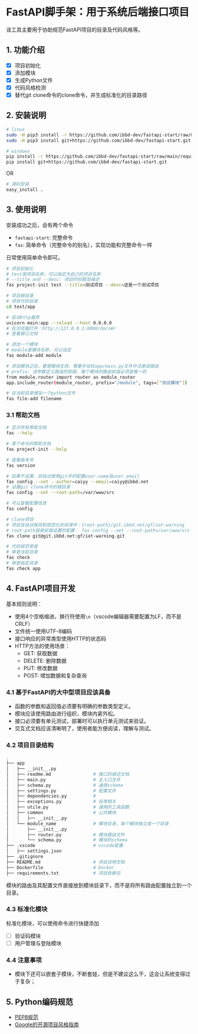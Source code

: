 # FastAPI脚手架：用于系统后端接口项目

该工具主要用于协助规范FastAPI项目的目录及代码风格等。

## 1. 功能介绍

- [x] 项目初始化
- [x] 添加模块
- [x] 生成Python文件
- [x] 代码风格检测
- [x] 替代git clone命令的clone命令，并生成标准化的目录路径

## 2. 安装说明

```sh
# linux
sudo -H pip3 install -r https://github.com/ibbd-dev/fastapi-start/raw/main/requirements.txt
sudo -H pip3 install git+https://github.com/ibbd-dev/fastapi-start.git

# windows
pip install -r https://github.com/ibbd-dev/fastapi-start/raw/main/requirements.txt
pip install git+https://github.com/ibbd-dev/fastapi-start.git
```

OR

```sh
# 源码安装
easy_install .
```

## 3. 使用说明

安装成功之后，会有两个命令

- `fastapi-start`: 完整命令
- `fas`: 简单命令（完整命令的别名），实现功能和完整命令一样

日常使用简单命令即可。

```sh
# 项目初始化
# test是项目名称，可以指定为自己的项目名称
# --title and --desc: 项目的标题及描述
fas project-init test --title=测试项目 --desc=这是一个测试项目

# 项目根目录
# 项目代码目录
cd test/app

# 启动http服务
uvicorn main:app --reload --host 0.0.0.0
# 在浏览器打开：http://127.0.0.1:8000/docs#/
# 查看接口文档

# 添加一个模块
# module是模块名称，可以设定
fas module-add module

# 添加模块之后，要使模块生效，需要手动在app/main.py文件中注册该路由
# prefix: 该参数定义路由的前缀，每个模块的路由前缀必须是唯一的
from module.router import router as module_router
app.include_router(module_router, prefix="/module", tags=["测试模块"])

# 在当前目录增加一个python文件
fas file-add filename
```

### 3.1 帮助文档

```sh
# 显示所有帮助文档
fas --help

# 某个命令的帮助文档
fas project-init --help

# 查看版本号
fas version

# 如果不设置，则自动使用git中的配置user.name及user.email
fas config --set --author=caiyy --email=caiyy@ibbd.net
# 设置git clone命令的根目录
fas config --set --root-path=/var/www/src

# 可以查看配置信息
fas config

# clone项目
# 项目会自动保存到规范化的目录中：{root-path}/git.ibbd.net/gf/iot-warning
# root-path就是前面设置的配置： fas config --set --root-path=/var/www/src
fas clone git@git.ibbd.net:gf/iot-warning.git

# 代码规范审查
# 审查当前目录
fas check
# 审查指定目录
fas check app
```

## 4. FastAPI项目开发

基本规则说明：

- 使用4个空格缩进，换行符使用`\n`（vscode编辑器需要配置为LF，而不是CRLF）
- 文件统一使用UTF-8编码
- 接口响应的异常类型使用HTTP的状态码
- HTTP方法的使用场景：
  - GET: 获取数据
  - DELETE: 删除数据
  - PUT: 修改数据
  - POST: 增加数据和复杂查询

### 4.1 基于FastAPI的大中型项目应该具备

- 函数的参数和返回值必须要有明确的参数类型定义。
- 模块应该使用路由进行组织，模块内紧外松。
- 接口必须要有单元测试，部署时可以执行单元测试来验证。
- 交互式文档应该清晰明了，使用者能方便阅读，理解与测试。

### 4.2 项目目录结构

```sh
.
├── app
│   ├── __init__.py
│   ├── readme.md                # 接口的描述文档
│   ├── main.py                  # 主入口文件
│   ├── schema.py                # 通用schema
│   ├── settings.py              # 配置文件
│   ├── dependencies.py          # 
│   ├── exceptions.py            # 异常相关
│   ├── utile.py                 # 通用的工具函数
│   ├── common                   # 公共模块
│   │   ├── __init__.py
│   └── module_name              # 模块目录，每个模块独立成一个目录
│       ├── __init__.py
│       ├── router.py            # 模块路由文件
│       └── schema.py            # 模块的schema
├── .vscode                      # vscode配置
│   ├── settings.json
├── .gitignore
├── README.md                    # 项目说明文档
├── Dockerfile                   # Docker
├── requirements.txt             # 项目依赖包
```

模块的路由及其配置文件直接放到模块目录下，而不是将所有路由配置独立到一个目录。

### 4.3 标准化模块

标准化模块，可以使用命令进行快捷添加

- [ ] 验证码模块
- [ ] 用户管理与登陆模块

### 4.4 注意事项

- 模块下还可以嵌套子模块，不断套娃，但是不建议这么干，这会让系统变得过于复杂；

## 5. Python编码规范

- [PEP8规范](https://alvinzhu.xyz/2017/10/07/python-pep-8/)
- [Google的开源项目风格指南](https://zh-google-styleguide.readthedocs.io/en/latest/google-python-styleguide/python_style_rules/)
